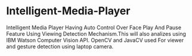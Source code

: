 # Intelligent-Media-Player
Intelligent Media Player Having Auto Control Over Face Play And Pause Feature Using Viewing Detection Mechanism.This will also analizes
using IBM Watson Computer Vision API.
OpenCV and JavaCV used For viewer and gesture detection using laptop camera.
